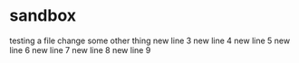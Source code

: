 # sandbox

testing a file change
some other thing
new line 3
new line 4
new line 5
new line 6
new line 7
new line 8
new line 9

